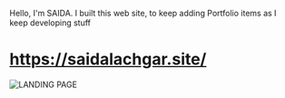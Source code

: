 Hello, I'm SAIDA. I built this web site, to keep adding Portfolio items as I keep developing stuff

# https://saidalachgar.site/

![LANDING PAGE](https://github.com/saidaLachgar/saidalachgar/blob/master/IMG/Screenshot.png?raw=true)
